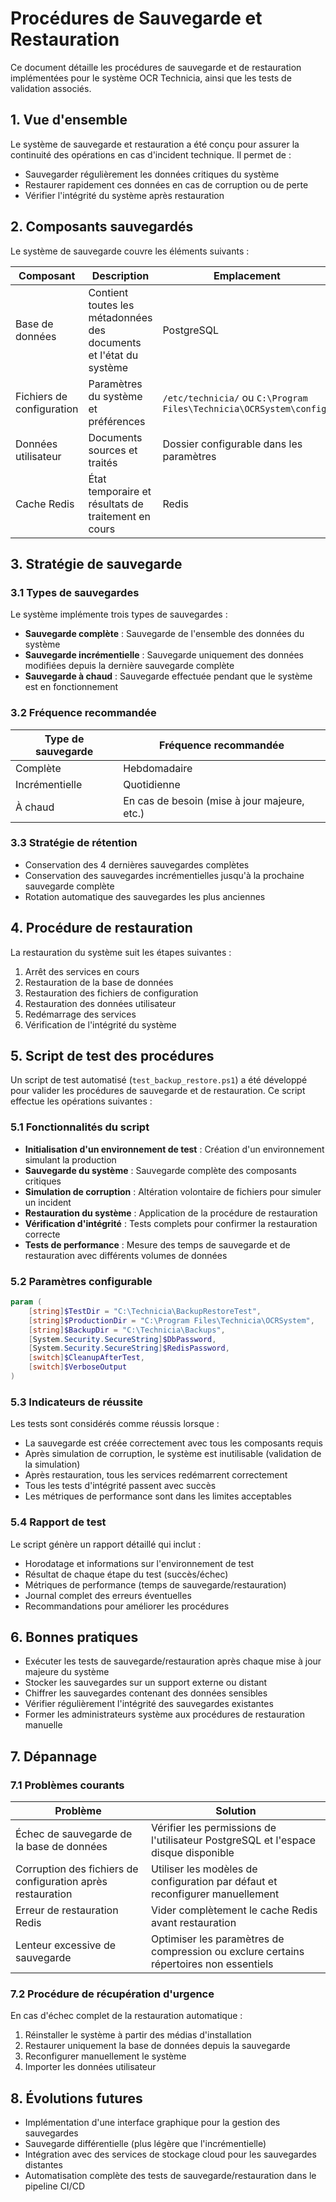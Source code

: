 # Procédures de Sauvegarde et Restauration

Ce document détaille les procédures de sauvegarde et de restauration implémentées pour le système OCR Technicia, ainsi que les tests de validation associés.

## 1. Vue d'ensemble

Le système de sauvegarde et restauration a été conçu pour assurer la continuité des opérations en cas d'incident technique. Il permet de :
- Sauvegarder régulièrement les données critiques du système
- Restaurer rapidement ces données en cas de corruption ou de perte
- Vérifier l'intégrité du système après restauration

## 2. Composants sauvegardés

Le système de sauvegarde couvre les éléments suivants :

| Composant | Description | Emplacement |
|-----------|-------------|-------------|
| Base de données | Contient toutes les métadonnées des documents et l'état du système | PostgreSQL |
| Fichiers de configuration | Paramètres du système et préférences | `/etc/technicia/` ou `C:\Program Files\Technicia\OCRSystem\config\` |
| Données utilisateur | Documents sources et traités | Dossier configurable dans les paramètres |
| Cache Redis | État temporaire et résultats de traitement en cours | Redis |

## 3. Stratégie de sauvegarde

### 3.1 Types de sauvegardes

Le système implémente trois types de sauvegardes :

- **Sauvegarde complète** : Sauvegarde de l'ensemble des données du système
- **Sauvegarde incrémentielle** : Sauvegarde uniquement des données modifiées depuis la dernière sauvegarde complète
- **Sauvegarde à chaud** : Sauvegarde effectuée pendant que le système est en fonctionnement

### 3.2 Fréquence recommandée

| Type de sauvegarde | Fréquence recommandée |
|--------------------|----------------------|
| Complète | Hebdomadaire |
| Incrémentielle | Quotidienne |
| À chaud | En cas de besoin (mise à jour majeure, etc.) |

### 3.3 Stratégie de rétention

- Conservation des 4 dernières sauvegardes complètes
- Conservation des sauvegardes incrémentielles jusqu'à la prochaine sauvegarde complète
- Rotation automatique des sauvegardes les plus anciennes

## 4. Procédure de restauration

La restauration du système suit les étapes suivantes :

1. Arrêt des services en cours
2. Restauration de la base de données
3. Restauration des fichiers de configuration
4. Restauration des données utilisateur
5. Redémarrage des services
6. Vérification de l'intégrité du système

## 5. Script de test des procédures

Un script de test automatisé (`test_backup_restore.ps1`) a été développé pour valider les procédures de sauvegarde et de restauration. Ce script effectue les opérations suivantes :

### 5.1 Fonctionnalités du script

- **Initialisation d'un environnement de test** : Création d'un environnement simulant la production
- **Sauvegarde du système** : Sauvegarde complète des composants critiques
- **Simulation de corruption** : Altération volontaire de fichiers pour simuler un incident
- **Restauration du système** : Application de la procédure de restauration
- **Vérification d'intégrité** : Tests complets pour confirmer la restauration correcte
- **Tests de performance** : Mesure des temps de sauvegarde et de restauration avec différents volumes de données

### 5.2 Paramètres configurable

```powershell
param (
    [string]$TestDir = "C:\Technicia\BackupRestoreTest",
    [string]$ProductionDir = "C:\Program Files\Technicia\OCRSystem",
    [string]$BackupDir = "C:\Technicia\Backups",
    [System.Security.SecureString]$DbPassword,
    [System.Security.SecureString]$RedisPassword,
    [switch]$CleanupAfterTest,
    [switch]$VerboseOutput
)
```

### 5.3 Indicateurs de réussite

Les tests sont considérés comme réussis lorsque :

- La sauvegarde est créée correctement avec tous les composants requis
- Après simulation de corruption, le système est inutilisable (validation de la simulation)
- Après restauration, tous les services redémarrent correctement
- Tous les tests d'intégrité passent avec succès
- Les métriques de performance sont dans les limites acceptables

### 5.4 Rapport de test

Le script génère un rapport détaillé qui inclut :

- Horodatage et informations sur l'environnement de test
- Résultat de chaque étape du test (succès/échec)
- Métriques de performance (temps de sauvegarde/restauration)
- Journal complet des erreurs éventuelles
- Recommandations pour améliorer les procédures

## 6. Bonnes pratiques

- Exécuter les tests de sauvegarde/restauration après chaque mise à jour majeure du système
- Stocker les sauvegardes sur un support externe ou distant
- Chiffrer les sauvegardes contenant des données sensibles
- Vérifier régulièrement l'intégrité des sauvegardes existantes
- Former les administrateurs système aux procédures de restauration manuelle

## 7. Dépannage

### 7.1 Problèmes courants

| Problème | Solution |
|----------|----------|
| Échec de sauvegarde de la base de données | Vérifier les permissions de l'utilisateur PostgreSQL et l'espace disque disponible |
| Corruption des fichiers de configuration après restauration | Utiliser les modèles de configuration par défaut et reconfigurer manuellement |
| Erreur de restauration Redis | Vider complètement le cache Redis avant restauration |
| Lenteur excessive de sauvegarde | Optimiser les paramètres de compression ou exclure certains répertoires non essentiels |

### 7.2 Procédure de récupération d'urgence

En cas d'échec complet de la restauration automatique :

1. Réinstaller le système à partir des médias d'installation
2. Restaurer uniquement la base de données depuis la sauvegarde
3. Reconfigurer manuellement le système
4. Importer les données utilisateur

## 8. Évolutions futures

- Implémentation d'une interface graphique pour la gestion des sauvegardes
- Sauvegarde différentielle (plus légère que l'incrémentielle)
- Intégration avec des services de stockage cloud pour les sauvegardes distantes
- Automatisation complète des tests de sauvegarde/restauration dans le pipeline CI/CD
